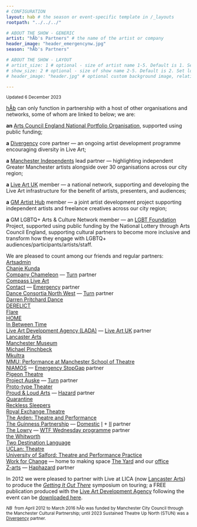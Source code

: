 ```yaml
---
# CONFIGURATION
layout: hab # the season or event-specific template in /_layouts
rootpath: "../../../"

# ABOUT THE SHOW - GENERIC
artist: "hÅb's Partners" # the name of the artist or company
header_image: "header_emergencynw.jpg"    
season: "hÅb's Partners" 

# ABOUT THE SHOW - LAYOUT
# artist_size: 1 # optional - size of artist name 1-5. Default is 1. Set longer names to lower values
# show_size: 2 # optional - size of show name 2-5. Default is 2. Set longer names to lower values
# header_image: "header.jpg" # optional custom background image, relative to current page

---
```

<small>Updated 6 December 2023</small>        
        
[hÅb](/hab) can only function in partnership with a host of other organisations and networks, some of whom are linked to below; we are:        
        
**an** <a href="https://www.artscouncil.org.uk/our-investment/national-portfolio-2018-22" target="_blank">Arts Council England National Portfolio Organisation</a>, supported using public funding;         
         
**a** <a href="http://divergencymcr.org" target="_blank">Divergency</a> core partner — an ongoing artist development programme encouraging diversity in Live Art;        
        
**a** <a href="https://manchesterindependents.org" target="_blank">Manchester Independents</a> lead partner — highlighting independent Greater Manchester artists alongside over 30 organisations across our city region;        
        
**a** <a href="http://liveartuk.org" target="_blank">Live Art UK</a> member — a national network, supporting and developing the Live Art infrastructure for the benefit of artists, presenters, and audiences;         
        
**a** <a href="https://gm-artisthub.co.uk" target="_blank">GM Artist Hub</a> member — a joint artist development project supporting independent artists and freelance creatives across our city region;         
        
**a** GM LGBTQ+ Arts & Culture Network member — an <a href="https://lgbt.foundation" target="_blank">LGBT Foundation</a> Project, supported using public funding by the National Lottery through Arts Council England, supporting cultural partners to become more inclusive and transform how they engage with LGBTQ+ audiences/participants/artists/staff.        
          
We are pleased to count among our friends and regular partners:<br><a href="https://artsadmin.co.uk" target="_blank">Artsadmin</a><br><a href="https://chanjekunda.com" target="_blank">Chanje Kunda</a><br><a href="https://companychameleon.com" target="_blank">Company Chameleon</a> — [Turn](/hab/turn) partner<br><a href="https://compassliveart.org.uk" target="_blank">Compass Live Art</a><br><a href="https://contactmcr.com" target="_blank">Contact</a> — [Emergency](/hab/emergency) partner<br><a href="https://danceconsortianorthwest.org" target="_blank">Dance Consortia North West</a> — [Turn](/hab/turn) partner<br><a href="https://darrenpritcharddance.com" target="_blank">Darren Pritchard Dance</a><br><a href="http://www.derelictlive.org" target="_blank">DERELICT</a><br><a href="https://twitter.com/flarefestival" target="_blank">Flare</a><br><a href="https://homemcr.org" target="_blank">HOME</a><br><a href="https://inbetweentime.co.uk" target="_blank">In Between Time</a><br><a href="https://thisisliveart.co.uk" target="_blank">Live Art Development Agency (LADA)</a> — <a href="http://liveartuk.org" target="_blank">Live Art UK</a> partner<br><a href="https://lancasterarts.org" target="_blank">Lancaster Arts</a><br><a href="https://museum.manchester.ac.uk" target="_blank">Manchester Museum</a><br><a href="https://michaelpinchbeck.co.uk" target="_blank">Michael Pinchbeck</a><br><a href="https://mkultra.org.uk" target="_blank">Mkultra</a><br><a href="https://www.theatre.mmu.ac.uk/ma-mfa-performance" target="_blank">MMU: Performance at Manchester School of Theatre</a><br><a href="https://www.niamos.co.uk" target="_blank">NIAMOS</a> — [Emergency StopGap](/hab/emergency) partner<br><a href="https://pigeontheatre.wordpress.com" target="_blank">Pigeon Theatre</a><br><a href="https://projectauske.com" target="_blank">Project Auske</a> — [Turn](/hab/turn) partner<br><a href="https://proto-type.org" target="_blank">Proto-type Theater</a><br><a href="https://proudandloudarts.com" target="_blank">Proud & Loud Arts</a> — [Hazard](/hab/hazard) partner<br><a href="https://qtine.com" target="_blank">Quarantine</a><br><a href="https://reckless-sleepers.co.uk" target="_blank">Reckless Sleepers</a><br><a href="https://royalexchange.co.uk" target="_blank">Royal Exchange Theatre</a><br><a href="https://thearden.ucenmanchester.ac.uk/courses/theatre-and-performance/" target="_blank">The Arden: Theatre and Performance</a><br><a href="https://guinnesspartnership.com" target="_blank">The Guinness Partnership</a> — [Domestic](/hab/domestic) <a href="http://www.guinnesspartnership.com/news/matthias-court-refurbishment-difference" target="_blank">I</a> + <a href="http://www.guinnesspartnership.com/development/delaney" target="_blank">II</a> partner<br><a href="https://thelowry.com" target="_blank">The Lowry</a> — <a href="https://thelowry.com/wtf-wednesday" target="_blank">WTF Wednesday programme</a> partner<br><a href="https://whitworth.manchester.ac.uk" target="_blank">the Whitworth</a><br><a href="https://twodestinationlanguage.com" target="_blank">Two Destination Language</a><br><a href="https://uclan.ac.uk/courses/ba_hons_theatre.php" target="_blank">UCLan: Theatre</a><br><a href="https://salford.ac.uk/ug-courses/theatre-performance-practice" target="_blank">University of Salford: Theatre and Performance Practice</a><br><a href="https://change.coop" target="_blank">Work for Change</a> — home to making space <a href="https://change.coop/about/whos-here/the-yard" target="_blank">The Yard</a> and our <a href="https://change.coop/about/whos-here" target="_blank">office</a><br><a href="https://z-arts.org" target="_blank">Z-arts</a> — [Haphazard](/hab/haphazard) partner       
          
In 2012 we were pleased to partner with Live at LICA (now <a href="https://lancasterarts.org" target="_blank">Lancaster Arts</a>) to produce the *<a href="https://lancasterarts.org/whats-on/event/symposium-getting-it-out-there" target="_blank">Getting It Out There</a>* symposium on touring; a FREE publication produced with the <a href="https://thisisliveart.co.uk" target="_blank">Live Art Development Agency</a> following the event can be <a href="http://habmcr.posthaven.com/getting-it-out-there-publication-free-to-down" target="_blank">downloaded here</a>.        
          
<small>*NB*&nbsp;&nbsp;from April 2012 to March 2016 hÅb was funded by Manchester City Council through the Manchester Cultural Partnership; until 2023 Sustained Theatre Up North (STUN) was a [Divergency](/hab/divergencymcr) partner.</small>
